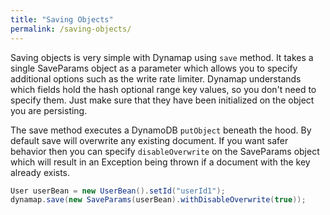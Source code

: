 ```yaml
---
title: "Saving Objects"
permalink: /saving-objects/
---
```


Saving objects is very simple with Dynamap using `save` method. It takes a single SaveParams object as a parameter which allows you to specify additional options such as the write rate limiter.
Dynamap understands which fields hold the hash optional range key values, so you don't need to specify them. Just make sure that they have been initialized on the object you are persisting.

The save method executes a DynamoDB `putObject` beneath the hood.
By default save will overwrite any existing document. If you want safer behavior then you can specify `disableOverwrite` on the SaveParams object which will result in an Exception being thrown if a document with the key already exists.

```java
User userBean = new UserBean().setId("userId1");
dynamap.save(new SaveParams(userBean).withDisableOverwrite(true));
```

